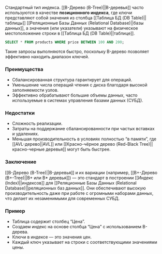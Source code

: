 Стандартный тип индекса. [[B-Дерево (B-Tree)||B-деревья]] часто используются в качестве **позиционного индекса**, где ключи представляют собой значения из столбца [[Таблица БД (DB Table)||таблицы]] [[Реляционные Базы Данных (Relational Database)||базы данных]], а значения (или указатели) указывают на физическое местоположение строки в [[Таблица БД (DB Table)||таблице]].


```sql
SELECT * FROM products WHERE price BETWEEN 100 AND 200;
```
Такие запросы выполняются быстро, поскольку B-дерево позволяет эффективно находить диапазон ключей.

### Преимущества 

- Сбалансированная структура гарантирует для операций.
- Уменьшение числа операций чтения с диска благодаря высокой заполняемости узлов.
- Эффективно обрабатывают большие объемы данных, часто используемые в системах управления базами данных (СУБД).

### Недостатки

- Сложность реализации.
- Затраты на поддержание сбалансированности при частых вставках и удалениях.
- Меньшая производительность в условиях полностью “в памяти”, где [[AVL-дерево||AVL]] или [[Красно-чёрное дерево (Red-Black Tree)||красно-черные деревья]] могут быть быстрее.

### Заключение

[[B-Дерево (B-Tree)||B-деревья]] и их вариации (например, [[B+-Дерево (B+-Tree)||B+ или B* деревья]]) — это стандарт в построении [[Индекс (Index)||индексов]] для [[Реляционные Базы Данных (Relational Database)||реляционных баз данных]]. Они обеспечивают высокую производительность даже при работе с огромными наборами данных, что делает их незаменимыми для современных СУБД.

### Пример

- Таблица содержит столбец “Цена”.
- Создаем индекс на основе столбца “Цена” с использованием B-дерева.
- Ключи в индексе — это значения цен.
- Каждый ключ указывает на строки с соответствующими значениями цены.